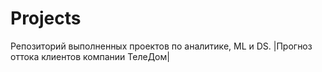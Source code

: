 # Projects
Репозиторий выполненных проектов по аналитике, ML и DS.
|Прогноз оттока клиентов компании ТелеДом|
